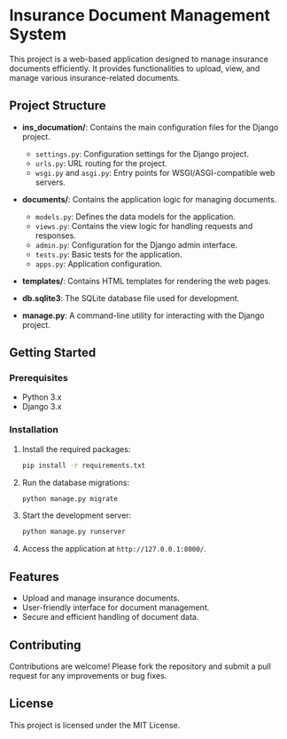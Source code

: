 # Insurance Document Management System

This project is a web-based application designed to manage insurance documents efficiently. It provides functionalities to upload, view, and manage various insurance-related documents.

## Project Structure

- **ins_documation/**: Contains the main configuration files for the Django project.
  - `settings.py`: Configuration settings for the Django project.
  - `urls.py`: URL routing for the project.
  - `wsgi.py` and `asgi.py`: Entry points for WSGI/ASGI-compatible web servers.

- **documents/**: Contains the application logic for managing documents.
  - `models.py`: Defines the data models for the application.
  - `views.py`: Contains the view logic for handling requests and responses.
  - `admin.py`: Configuration for the Django admin interface.
  - `tests.py`: Basic tests for the application.
  - `apps.py`: Application configuration.

- **templates/**: Contains HTML templates for rendering the web pages.

- **db.sqlite3**: The SQLite database file used for development.

- **manage.py**: A command-line utility for interacting with the Django project.

## Getting Started

### Prerequisites

- Python 3.x
- Django 3.x

### Installation


1. Install the required packages:
   ```bash
   pip install -r requirements.txt
   ```

2. Run the database migrations:
   ```bash
   python manage.py migrate
   ```

3. Start the development server:
   ```bash
   python manage.py runserver
   ```

4. Access the application at `http://127.0.0.1:8000/`.

## Features

- Upload and manage insurance documents.
- User-friendly interface for document management.
- Secure and efficient handling of document data.

## Contributing

Contributions are welcome! Please fork the repository and submit a pull request for any improvements or bug fixes.

## License

This project is licensed under the MIT License.